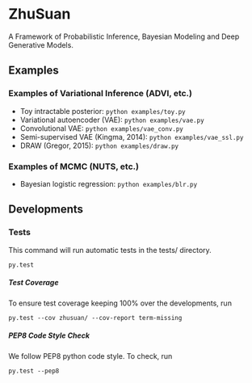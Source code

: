 # ZhuSuan

A Framework of Probabilistic Inference, Bayesian Modeling and Deep Generative Models.

## Examples

### Examples of Variational Inference (ADVI, etc.)
* Toy intractable posterior: `python examples/toy.py`
* Variational autoencoder (VAE): `python examples/vae.py`
* Convolutional VAE: `python examples/vae_conv.py`
* Semi-supervised VAE (Kingma, 2014): `python examples/vae_ssl.py`
* DRAW (Gregor, 2015): `python examples/draw.py` 

### Examples of MCMC (NUTS, etc.)
* Bayesian logistic regression: `python examples/blr.py`

## Developments

### Tests
This command will run automatic tests in the tests/ directory.

`py.test`

##### Test Coverage
To ensure test coverage keeping 100% over the developments, run

`py.test --cov zhusuan/ --cov-report term-missing`

##### PEP8 Code Style Check
We follow PEP8 python code style. To check, run

`py.test --pep8`
